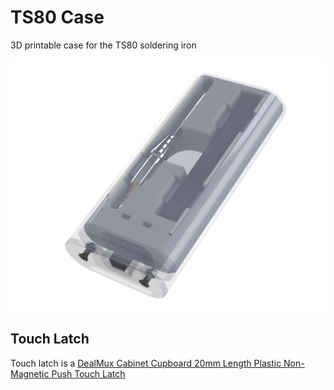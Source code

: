 # TS80 Case

3D printable case for the TS80 soldering iron

![case](preview.png)

## Touch Latch
Touch latch is a [DealMux Cabinet Cupboard 20mm Length Plastic Non-Magnetic Push Touch Latch](https://www.amazon.ca/gp/product/B072SJTT1D/ref=ppx_yo_dt_b_asin_title_o04_s00?ie=UTF8&psc=1)
